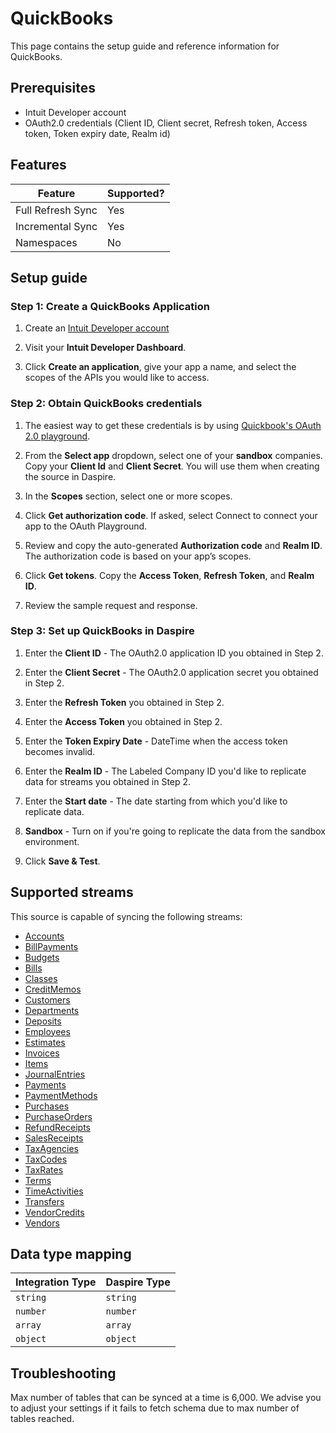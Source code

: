# QuickBooks

This page contains the setup guide and reference information for QuickBooks.

## Prerequisites

* Intuit Developer account
* OAuth2.0 credentials (Client ID, Client secret, Refresh token, Access token, Token expiry date, Realm id)

## Features

| Feature | Supported? |
| --- | --- |
| Full Refresh Sync | Yes |
| Incremental Sync | Yes |
| Namespaces | No |

## Setup guide

### Step 1: Create a QuickBooks Application

1. Create an [Intuit Developer account](https://developer.intuit.com/app/developer/qbo/docs/get-started)

2. Visit your **Intuit Developer Dashboard**.

3. Click **Create an application**, give your app a name, and select the scopes of the APIs you would like to access.

### Step 2: Obtain QuickBooks credentials

1. The easiest way to get these credentials is by using [Quickbook's OAuth 2.0 playground](https://developer.intuit.com/app/developer/qbo/docs/develop/authentication-and-authorization/oauth-2.0-playground).

2. From the **Select app** dropdown, select one of your **sandbox** companies. Copy your **Client Id** and **Client Secret**. You will use them when creating the source in Daspire.

3. In the **Scopes** section, select one or more scopes.

4. Click **Get authorization code**. If asked, select Connect to connect your app to the OAuth Playground.

5. Review and copy the auto-generated **Authorization code** and **Realm ID**. The authorization code is based on your app’s scopes.

6. Click **Get tokens**. Copy the **Access Token**, **Refresh Token**, and **Realm ID**.

7. Review the sample request and response.

### Step 3: Set up QuickBooks in Daspire

1. Enter the **Client ID** - The OAuth2.0 application ID you obtained in Step 2.

2. Enter the **Client Secret** - The OAuth2.0 application secret you obtained in Step 2.

3. Enter the **Refresh Token** you obtained in Step 2.

4. Enter the **Access Token** you obtained in Step 2.

5. Enter the **Token Expiry Date** - DateTime when the access token becomes invalid.

6. Enter the **Realm ID** - The Labeled Company ID you'd like to replicate data for streams you obtained in Step 2.

7. Enter the **Start date** - The date starting from which you'd like to replicate data.

8. **Sandbox** - Turn on if you're going to replicate the data from the sandbox environment.

9. Click **Save & Test**.

## Supported streams

This source is capable of syncing the following streams:

* [Accounts](https://developer.intuit.com/app/developer/qbo/docs/api/accounting/all-entities/account)
* [BillPayments](https://developer.intuit.com/app/developer/qbo/docs/api/accounting/all-entities/billpayment)
* [Budgets](https://developer.intuit.com/app/developer/qbo/docs/api/accounting/all-entities/budget)
* [Bills](https://developer.intuit.com/app/developer/qbo/docs/api/accounting/all-entities/bill)
* [Classes](https://developer.intuit.com/app/developer/qbo/docs/api/accounting/all-entities/class)
* [CreditMemos](https://developer.intuit.com/app/developer/qbo/docs/api/accounting/all-entities/creditmemo)
* [Customers](https://developer.intuit.com/app/developer/qbo/docs/api/accounting/all-entities/customer)
* [Departments](https://developer.intuit.com/app/developer/qbo/docs/api/accounting/all-entities/department)
* [Deposits](https://developer.intuit.com/app/developer/qbo/docs/api/accounting/all-entities/deposit)
* [Employees](https://developer.intuit.com/app/developer/qbo/docs/api/accounting/all-entities/employee)
* [Estimates](https://developer.intuit.com/app/developer/qbo/docs/api/accounting/all-entities/estimate)
* [Invoices](https://developer.intuit.com/app/developer/qbo/docs/api/accounting/all-entities/invoice)
* [Items](https://developer.intuit.com/app/developer/qbo/docs/api/accounting/all-entities/item)
* [JournalEntries](https://developer.intuit.com/app/developer/qbo/docs/api/accounting/all-entities/journalentry)
* [Payments](https://developer.intuit.com/app/developer/qbo/docs/api/accounting/all-entities/payment)
* [PaymentMethods](https://developer.intuit.com/app/developer/qbo/docs/api/accounting/all-entities/paymentmethod)
* [Purchases](https://developer.intuit.com/app/developer/qbo/docs/api/accounting/all-entities/purchase)
* [PurchaseOrders](https://developer.intuit.com/app/developer/qbo/docs/api/accounting/all-entities/purchaseorder)
* [RefundReceipts](https://developer.intuit.com/app/developer/qbo/docs/api/accounting/all-entities/refundreceipt)
* [SalesReceipts](https://developer.intuit.com/app/developer/qbo/docs/api/accounting/all-entities/salesreceipt)
* [TaxAgencies](https://developer.intuit.com/app/developer/qbo/docs/api/accounting/all-entities/taxagency)
* [TaxCodes](https://developer.intuit.com/app/developer/qbo/docs/api/accounting/all-entities/taxcode)
* [TaxRates](https://developer.intuit.com/app/developer/qbo/docs/api/accounting/all-entities/taxrate)
* [Terms](https://developer.intuit.com/app/developer/qbo/docs/api/accounting/all-entities/term)
* [TimeActivities](https://developer.intuit.com/app/developer/qbo/docs/api/accounting/all-entities/timeactivity)
* [Transfers](https://developer.intuit.com/app/developer/qbo/docs/api/accounting/all-entities/transfer)
* [VendorCredits](https://developer.intuit.com/app/developer/qbo/docs/api/accounting/all-entities/vendorcredit)
* [Vendors](https://developer.intuit.com/app/developer/qbo/docs/api/accounting/all-entities/vendor)

## Data type mapping

| Integration Type | Daspire Type |
| --- | --- |
| `string` | `string` |
| `number` | `number` |
| `array` | `array` |
| `object` | `object` |

## Troubleshooting

Max number of tables that can be synced at a time is 6,000. We advise you to adjust your settings if it fails to fetch schema due to max number of tables reached.
